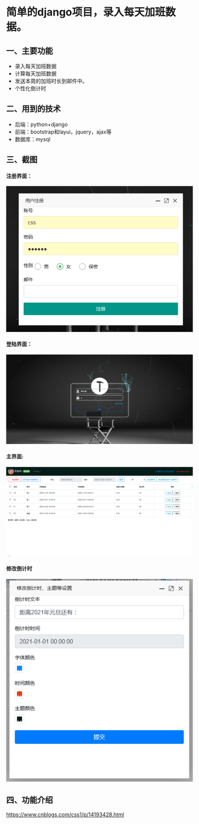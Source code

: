 # 简单的django项目，录入每天加班数据。
## 一、主要功能
- 录入每天加班数据 
- 计算每天加班数据 
- 发送本周的加班时长到邮件中。
- 个性化倒计时
## 二、用到的技术
- 后端：python+django
- 前端：bootstrap和layui，jquery，ajax等
- 数据库：mysql
## 三、截图
#### 注册界面：
![image](https://github.com/git-tree/DjangoProject/blob/master/project-img/注册界面.png)
#### 登陆界面：
![image](https://github.com/git-tree/DjangoProject/blob/master/project-img/登陆界面.png)
#### 主界面:
![image](https://github.com/git-tree/DjangoProject/blob/master/project-img/主界面.png)
#### 修改倒计时
![image](https://github.com/git-tree/DjangoProject/blob/master/project-img/修改倒计时.png)
## 四、功能介绍
https://www.cnblogs.com/css1/p/14193428.html

